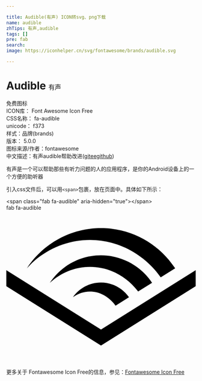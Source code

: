 ```yaml
---

title: Audible(有声) ICON转svg、png下载
name: audible
zhTips: 有声,audible
tags: []
pre: fab
search: 
image: https://iconhelper.cn/svg/fontawesome/brands/audible.svg

---
```


# Audible  <small style="font-size: 60%;font-weight: 100">有声</small>


<div class="detail-page">
<p>
<span><span class="badge-success badge">免费图标</span> </span>
<br/>
<span>
ICON库：
<span class="badge-secondary badge">Font Awesome Icon Free</span> 
</span>
<br/>
<span>
CSS名称：
<span class="badge-secondary badge">fa-audible</span> 
</span>
<br/>
<span>
unicode：
<span class="badge-secondary badge">f373</span> 
<copy-btn content='f373' btn-title=""></copy-btn>
<copy-btn :content='String.fromCodePoint(parseInt("f373", 16))' btn-title="复制U"></copy-btn>
</span><br/><span>样式：<span class="badge-light badge">品牌(brands)</span></span>
<br/>
<span>
版本：
<span class="badge-secondary badge">5.0.0</span> 
</span>
<br/>
<span>图标来源/作者：<span class="badge-light badge">fontawesome</span></span> 
<br/>
<span class="zh-detail">中文描述：<span class="badge-primary badge">有声</span><span class="badge-primary badge">audible</span><span class="help-link"><span>帮助改进</span>(<a href="https://gitee.com/liuwave/icon-helper/edit/master/json/fontawesome/brands/audible.json" target="_blank" rel="noopener noreferrer">gitee</a><a href="https://github.com/liuwave/icon-helper/edit/master/json/fontawesome/brands/audible.json" target="_blank" rel="noopener noreferrer">github</a></span>)</span><br/>
</p>
</div><div class="description description alert alert-light">有声是一个可以帮助那些有听力问题的人的应用程序，是你的Android设备上的一个方便的助听器</div>
<div class="alert alert-dark">
  <i class="fab fa-audible fa-xs"></i>
  <i class="fab fa-audible fa-sm"></i>
  <i class="fab fa-audible fa-lg"></i>
  <i class="fab fa-audible fa-2x"></i>
  <i class="fab fa-audible fa-3x"></i>
  <i class="fab fa-audible fa-5x"></i>
  <i class="fab fa-audible fa-7x"></i>
</div>
<div>
  <p>引入css文件后，可以用<code>&lt;span&gt;</code>包裹，放在页面中。具体如下所示：    
  </p>
  <div class="alert alert-primary" style="font-size: 14px">
    &lt;span class="fab fa-audible" aria-hidden="true"&gt;&lt;/span&gt;
    <copy-btn content='<span class="fab fa-audible" aria-hidden="true"></span>'></copy-btn>
  </div>
  <div class="alert alert-secondary">
    <i class="fab fa-audible"
    style="font-size: 24px"
    aria-hidden="true"></i> fab fa-audible
    <copy-btn content="fab fa-audible" btn-title="复制图标名称"></copy-btn>
  </div>
</div>
<div id="svg" class="svg-wrap">
<svg xmlns="http://www.w3.org/2000/svg" viewBox="0 0 640 512"><path d="M640 199.9v54l-320 200L0 254v-54l320 200 320-200.1zm-194.5 72l47.1-29.4c-37.2-55.8-100.7-92.6-172.7-92.6-72 0-135.5 36.7-172.6 92.4h.3c2.5-2.3 5.1-4.5 7.7-6.7 89.7-74.4 219.4-58.1 290.2 36.3zm-220.1 18.8c16.9-11.9 36.5-18.7 57.4-18.7 34.4 0 65.2 18.4 86.4 47.6l45.4-28.4c-20.9-29.9-55.6-49.5-94.8-49.5-38.9 0-73.4 19.4-94.4 49zM103.6 161.1c131.8-104.3 318.2-76.4 417.5 62.1l.7 1 48.8-30.4C517.1 112.1 424.8 58.1 319.9 58.1c-103.5 0-196.6 53.5-250.5 135.6 9.9-10.5 22.7-23.5 34.2-32.6zm467 32.7z"/></svg>
</div>
<detail full-name='fa-audible'></detail>

<Vssue title="关于“Audible”的评论" />
    
<div><p>更多关于  Fontawesome Icon Free的信息，参见：<a target="_blank" href="https://iconhelper.cn/fontawesome.html">Fontawesome Icon Free</a>
</p></div>
